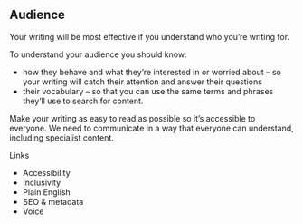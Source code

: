 ## Audience

Your writing will be most effective if you understand who you’re writing for.

To understand your audience you should know:
- how they behave and what they’re interested in or worried about – so your writing will catch their attention and answer their questions
- their vocabulary – so that you can use the same terms and phrases they’ll use to search for content.

Make your writing as easy to read as possible so it’s accessible to everyone. We need to communicate in a way that everyone can understand, including specialist content.

Links
- Accessibility
- Inclusivity
- Plain English
- SEO & metadata
- Voice

